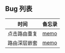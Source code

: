## Bug 列表

| 时间 |备忘录 |
| --- | ---- |
| 点击路由重复 | [memo](memo/20210915-click-silder-menu.md) |
| 路由深层嵌套 | [memo](memo/20211110-router-view-cache.md) |
